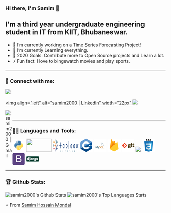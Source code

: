 ### Hi there, I'm Samim 👋


## I'm a third year undergraduate engineering student in IT from KIIT, Bhubaneswar.
- 🔭 I’m currently working on a Time Series Forecasting Project!
- 🌱 I’m currently Learning everything.
- 🥅 2020 Goals: Contribute more to Open Source projects and Learn a lot.
- ⚡ Fun fact: I love to bingewatch movies and play sports.

---


### 🤝 Connect with me:
![](https://komarev.com/ghpvc/?username=samim2000&color=7957d5)

[<img align="left" alt="samim2000 | LinkedIn" width="22px" <img src="https://img.shields.io/badge/linkedin-%230077B5.svg?&style=for-the-badge&logo=linkedin&logoColor=white" />][linkedin]

[<img align="left" alt="samim2000 | Gmail" width="22px" src="https://cdn.jsdelivr.net/npm/simple-icons@v3/icons/gmail.svg"/>][gmail]

<br>

---

### 👨‍💻 Languages and Tools:
<code><img height="40" src="https://raw.githubusercontent.com/github/explore/80688e429a7d4ef2fca1e82350fe8e3517d3494d/topics/python/python.png"></code>
<code><img height="40" width="80" src="https://jupyter.org/assets/nav_logo.svg"></code>
<code><img height="40" width="80" src="https://raw.githubusercontent.com/logo/Tableau/master/images/logo.svg"></code>
<code><img height="40" src="https://raw.githubusercontent.com/github/explore/80688e429a7d4ef2fca1e82350fe8e3517d3494d/topics/cpp/cpp.png"></code>
<code><img height="40" src="https://raw.githubusercontent.com/github/explore/80688e429a7d4ef2fca1e82350fe8e3517d3494d/topics/mysql/mysql.png"></code>
<code><img height="40" src="https://raw.githubusercontent.com/github/explore/80688e429a7d4ef2fca1e82350fe8e3517d3494d/topics/firebase/firebase.png"></code>
<code><img height="40" src="https://raw.githubusercontent.com/github/explore/80688e429a7d4ef2fca1e82350fe8e3517d3494d/topics/git/git.png"></code>
<code><img height="40" src="https://cdn.jsdelivr.net/npm/programming-languages-logos@0.0.3/src/html/html_128x128.png"></code>
<code><img height="40" src="https://raw.githubusercontent.com/devicons/devicon/master/icons/css3/css3-original-wordmark.svg"></code>
<code><img height="40" src="https://raw.githubusercontent.com/devicons/devicon/master/icons/bootstrap/bootstrap-plain.svg"></code>
<code><img height="40" src="https://raw.githubusercontent.com/devicons/devicon/master/icons/django/django-original.svg"></code>
<br>

---

### 🏆 Github Stats:

<img alt="samim2000's Github Stats" src="https://github-readme-stats.jha-vineet69.vercel.app/api?username=samim2000&hide=stars&show_icons=true&hide_border=true&theme=buefy" width="500"/>

<img alt="samim2000's Top Languages Stats" src="https://github-readme-stats.vercel.app/api/top-langs/?username=samim2000&hide=smalltalk&theme=buefy&layout=compact&hide_border=true" width="500"/>


[linkedin]: https://www.linkedin.com/in/samim-hossain-mondal-594a27190/
[gmail]: mailto:samimka05@gmail.com

⭐️ From [Samim Hossain Mondal](https://github.com/samim2000)

